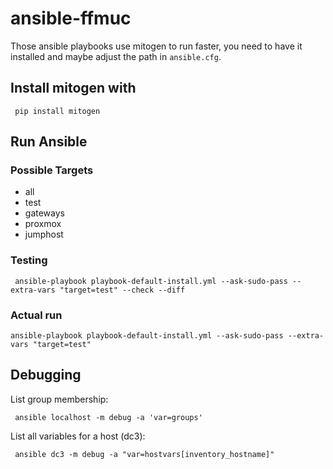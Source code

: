 # ansible-ffmuc

Those ansible playbooks use mitogen to run faster, you need to have it installed and maybe adjust the path in `ansible.cfg`.

## Install mitogen with

     pip install mitogen

## Run Ansible

### Possible Targets

- all
- test
- gateways
- proxmox
- jumphost

### Testing

     ansible-playbook playbook-default-install.yml --ask-sudo-pass --extra-vars "target=test" --check --diff

### Actual run

    ansible-playbook playbook-default-install.yml --ask-sudo-pass --extra-vars "target=test"

## Debugging

List group membership:

     ansible localhost -m debug -a 'var=groups'

List all variables for a host (dc3):

     ansible dc3 -m debug -a "var=hostvars[inventory_hostname]"


